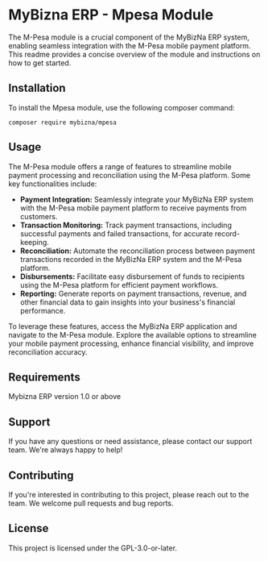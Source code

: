 # MyBizna ERP - Mpesa Module
The M-Pesa module is a crucial component of the MyBizNa ERP system, enabling seamless integration with the M-Pesa mobile payment platform. This readme provides a concise overview of the module and instructions on how to get started.

## Installation 
To install the Mpesa module, use the following composer command:
```
composer require mybizna/mpesa
```

## Usage
The M-Pesa module offers a range of features to streamline mobile payment processing and reconciliation using the M-Pesa platform. Some key functionalities include:

 - **Payment Integration:** Seamlessly integrate your MyBizNa ERP system with the M-Pesa mobile payment platform to receive payments from customers.
 - **Transaction Monitoring:** Track payment transactions, including successful payments and failed transactions, for accurate record-keeping.
 - **Reconciliation:** Automate the reconciliation process between payment transactions recorded in the MyBizNa ERP system and the M-Pesa platform.
 - **Disbursements:** Facilitate easy disbursement of funds to recipients using the M-Pesa platform for efficient payment workflows.
 - **Reporting:** Generate reports on payment transactions, revenue, and other financial data to gain insights into your business's financial performance.

To leverage these features, access the MyBizNa ERP application and navigate to the M-Pesa module. Explore the available options to streamline your mobile payment processing, enhance financial visibility, and improve reconciliation accuracy.

## Requirements
Mybizna ERP version 1.0 or above

## Support
If you have any questions or need assistance, please contact our support team. We're always happy to help!

## Contributing
If you're interested in contributing to this project, please reach out to the team. We welcome pull requests and bug reports.

## License
This project is licensed under the GPL-3.0-or-later.
